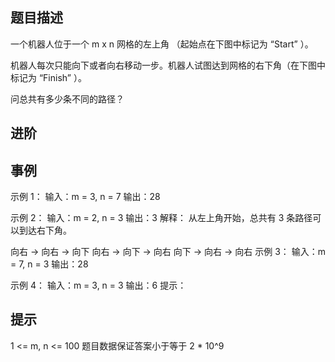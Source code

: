 ## 题目描述

一个机器人位于一个 m x n 网格的左上角 （起始点在下图中标记为 “Start” ）。

机器人每次只能向下或者向右移动一步。机器人试图达到网格的右下角（在下图中标记为 “Finish” ）。

问总共有多少条不同的路径？

## 进阶

## 事例

示例 1：
输入：m = 3, n = 7 输出：28

示例 2： 输入：m = 2, n = 3 输出：3 解释： 从左上角开始，总共有 3 条路径可以到达右下角。

向右 -> 向右 -> 向下
向右 -> 向下 -> 向右
向下 -> 向右 -> 向右
示例 3： 输入：m = 7, n = 3 输出：28

示例 4： 输入：m = 3, n = 3 输出：6 提示：

## 提示

1 <= m, n <= 100
题目数据保证答案小于等于 2 \* 10^9
